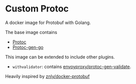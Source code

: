 # Custom Protoc

A docker image for Protobuf with Golang.

The base image contains
- [Protoc](https://github.com/protocolbuffers/protobuf)
- [Protoc-gen-go](https://github.com/golang/protobuf)

This image can be extended to include other plugins.
- `withvalidator`: contains [envoyproxy/protoc-gen-validate](https://github.com/envoyproxy/protoc-gen-validate).

Heavily inspired by [znly/docker-protobuf](https://github.com/znly/docker-protobuf/blob/master/Dockerfile)
